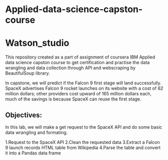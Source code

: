 # Applied-data-science-capston-course
# Watson_studio

This repository created as a part of assignment of coursera IBM Applied data science capston course to get certification and practise the data wrangling 
and data collection through API and webscraping by BeautifulSoup library.

In capstone, we will predict if the Falcon 9 first stage will land successfully. SpaceX advertises Falcon 9 rocket launches on its website with a cost of 62 million dollars; other providers cost upward of 165 million dollars each, 
much of the savings is because SpaceX can reuse the first stage. 

## Objectives:

In this lab, we will make a get request to the SpaceX API and do some basic data wrangling and formating.

1.Request to the SpaceX API
2.Clean the requested data
3.Extract a Falcon 9 launch records HTML table from Wikipedia
4.Parse the table and convert it into a Pandas data frame
